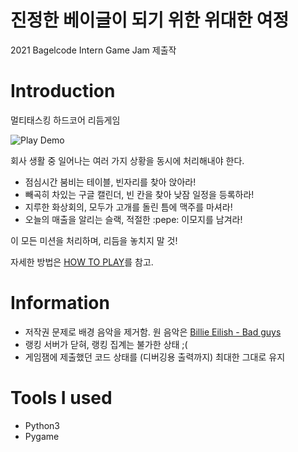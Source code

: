 # 진정한 베이글이 되기 위한 위대한 여정
2021 Bagelcode Intern Game Jam 제출작

# Introduction
멀티태스킹 하드코어 리듬게임

![Play Demo](./images/play_demo.gif)


회사 생활 중 일어나는 여러 가지 상황을 동시에 처리해내야 한다. 
- 점심시간 붐비는 테이블, 빈자리를 찾아 앉아라!
- 빼곡히 차있는 구글 캘린더, 빈 칸을 찾아 낮잠 일정을 등록하라!
- 지루한 화상회의, 모두가 고개를 돌린 틈에 맥주를 마셔라!
- 오늘의 매출을 알리는 슬랙, 적절한 :pepe: 이모지를 남겨라!

이 모든 미션을 처리하며, 리듬을 놓치지 말 것!

자세한 방법은 [HOW TO PLAY](https://github.com/yesjinu/A-Grand-Journey-to-become-a-True-bagel/blob/master/HOW%20TO%20PLAY.pdf)를 참고.

# Information
- 저작권 문제로 배경 음악을 제거함. 원 음악은 [Billie Eilish - Bad guys](https://youtu.be/DyDfgMOUjCI)
- 랭킹 서버가 닫혀, 랭킹 집계는 불가한 상태 ;(
- 게임잼에 제출했던 코드 상태를 (디버깅용 출력까지) 최대한 그대로 유지

# Tools I used
- Python3
- Pygame



